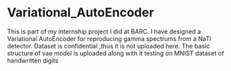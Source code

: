 # Variational_AutoEncoder
This is part of my internship project I did at BARC.
I have designed a Variational AutoEncoder for reproducing gamma spectrums from a NaTl detector. Dataset is confidential ,thus it is not uploaded here. The basic structure of vae model is uploaded along with it testing on MNIST dataset of handwritten digits
